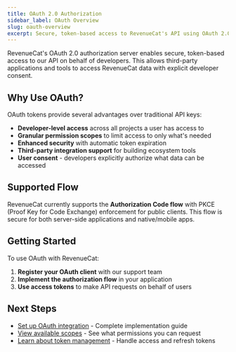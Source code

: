 ```yaml
---
title: OAuth 2.0 Authorization
sidebar_label: OAuth Overview
slug: oauth-overview
excerpt: Secure, token-based access to RevenueCat's API using OAuth 2.0
---
```


RevenueCat's OAuth 2.0 authorization server enables secure, token-based access to our API on behalf of developers. This allows third-party applications and tools to access RevenueCat data with explicit developer consent.

## Why Use OAuth?

OAuth tokens provide several advantages over traditional API keys:

- **Developer-level access** across all projects a user has access to
- **Granular permission scopes** to limit access to only what's needed
- **Enhanced security** with automatic token expiration
- **Third-party integration support** for building ecosystem tools
- **User consent** - developers explicitly authorize what data can be accessed

## Supported Flow

RevenueCat currently supports the **Authorization Code flow** with PKCE (Proof Key for Code Exchange) enforcement for public clients. This flow is secure for both server-side applications and native/mobile apps.

## Getting Started

To use OAuth with RevenueCat:

1. **Register your OAuth client** with our support team
2. **Implement the authorization flow** in your application
3. **Use access tokens** to make API requests on behalf of users

## Next Steps

- [Set up OAuth integration](/projects/oauth-setup) - Complete implementation guide
- [View available scopes](/projects/oauth-setup#available-scopes) - See what permissions you can request
- [Learn about token management](/projects/oauth-setup#token-management) - Handle access and refresh tokens
